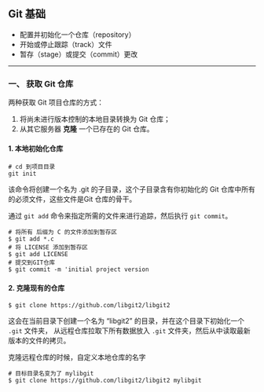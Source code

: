 ## Git 基础

+ 配置并初始化一个仓库（repository）  
+ 开始或停止跟踪（track）文件  
+ 暂存（stage）或提交（commit）更改  

---

### 一、 获取 Git 仓库  

两种获取 Git 项目仓库的方式：

1. 将尚未进行版本控制的本地目录转换为 Git 仓库；
2. 从其它服务器 **克隆** 一个已存在的 Git 仓库。 



#### 1. 本地初始化仓库

```shell
# cd 到项目目录
git init
```

该命令将创建一个名为 .git 的子目录，这个子目录含有你初始化的 Git 仓库中所有的必须文件，这些文件是Git 仓库的骨干。

通过 `git add` 命令来指定所需的文件来进行追踪，然后执行 `git commit`。

```shell   
# 将所有 后缀为 C 的文件添加到暂存区
$ git add *.c
# 将 LICENSE 添加到暂存区
$ git add LICENSE
# 提交到GIT仓库
$ git commit -m 'initial project version
```



#### 2. 克隆现有的仓库

```shell
$ git clone https://github.com/libgit2/libgit2
```

这会在当前目录下创建一个名为 “libgit2” 的目录，并在这个目录下初始化一个 `.git` 文件夹， 从远程仓库拉取下所有数据放入 `.git` 文件夹，然后从中读取最新版本的文件的拷贝。  



克隆远程仓库的时候，自定义本地仓库的名字  

```shell
# 目标目录名变为了 mylibgit
$ git clone https://github.com/libgit2/libgit2 mylibgit
```

